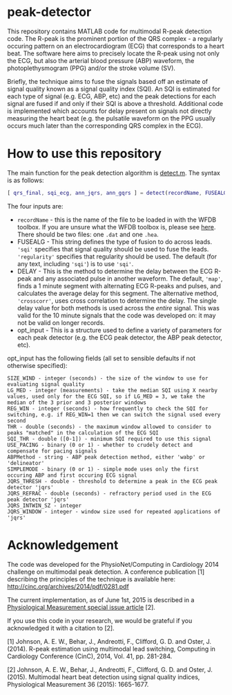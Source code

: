 # peak-detector
This repository contains MATLAB code for multimodal R-peak detection code. The R-peak is the prominent portion of the QRS complex - a regularly occuring pattern on an electrocardiogram (ECG) that corresponds to a heart beat. The software here aims to precisely locate the R-peak using not only the ECG, but also the arterial blood pressure (ABP) waveform, the photoplethysmogram (PPG) and/or the stroke volume (SV).

Briefly, the technique aims to fuse the signals based off an estimate of signal quality known as a signal quality index (SQI). An SQI is estimated for each type of signal (e.g. ECG, ABP, etc) and the peak detections for each signal are fused if and only if their SQI is above a threshold. Additional code is implemented which accounts for delay present on signals not directly measuring the heart beat (e.g. the pulsatile waveform on the PPG usually occurs much later than the corresponding QRS complex in the ECG).

# How to use this repository

The main function for the peak detection algorithm is [detect.m](https://github.com/alistairewj/peak-detector/blob/master/detect.m). The syntax is as follows:

```matlab
[ qrs_final, sqi_ecg, ann_jqrs, ann_gqrs ] = detect(recordName, FUSEALG, DELAYALG, opt_input)
```

The four inputs are:

* `recordName` - this is the name of the file to be loaded in with the WFDB toolbox. If you are unsure what the WFDB toolbox is, please see [here](http://physionet.org/physiotools/matlab/wfdb-app-matlab/). There should be two files: one `.dat` and one `.hea`.
* FUSEALG - This string defines the type of fusion to do across leads. `'sqi'` specifies that signal quality should be used to fuse the leads. `'regularity'` specifies that regularity should be used. The default (for any text, including `'sqi'`) is to use `'sqi'`.
* DELAY - This is the method to determine the delay between the ECG R-peak and any associated pulse in another waveform. The default, `'map'`, finds a 1 minute segment with alternating ECG R-peaks and pulses, and calculates the average delay for this segment. The alternative method, `'crosscorr'`, uses cross correlation to determine the delay. The single delay value for both methods is used across the *entire* signal. This was valid for the 10 minute signals that the code was developed on: it may not be valid on longer records.
* opt_input - This is a structure used to define a variety of parameters for each peak detector (e.g. the ECG peak detector, the ABP peak detector, etc).

opt_input has the following fields (all set to sensible defaults if not otherwise specified):

    SIZE_WIND - integer (seconds) - the size of the window to use for evaluating signal quality
    LG_MED - integer (measurements) - take the median SQI using X nearby values, used only for the ECG SQI, so if LG_MED = 3, we take the median of the 3 prior and 3 posterior windows
    REG_WIN - integer (seconds) - how frequently to check the SQI for switching, e.g. if REG_WIN=1 then we can switch the signal used every second
    THR - double (seconds) - the maximum window allowed to consider to peaks "matched" in the calculation of the ECG SQI
    SQI_THR - double ([0-1]) - minimum SQI required to use this signal
    USE_PACING - binary (0 or 1) - whether to crudely detect and compensate for pacing signals
    ABPMethod - string - ABP peak detection method, either 'wabp' or 'delineator'
    SIMPLEMODE - binary (0 or 1) - simple mode uses only the first occuring ABP and first occuring ECG signal
    JQRS_THRESH - double - threshold to determine a peak in the ECG peak detector 'jqrs' 
    JQRS_REFRAC - double (seconds) - refractory period used in the ECG peak detector 'jqrs'
    JQRS_INTWIN_SZ - integer
    JQRS_WINDOW - integer - window size used for repeated applications of 'jqrs'

# Acknowledgement

The code was developed for the PhysioNet/Computing in Cardiology 2014 challenge on multimodal peak detection. A conference publication [1] describing the principles of the technique is available here: http://cinc.org/archives/2014/pdf/0281.pdf

The current implementation, as of June 1st, 2015 is described in a [Physiological Measurement special issue article](http://stacks.iop.org/0967-3334/36/1665) [2].

If you use this code in your research, we would be grateful if you acknowledged it with a citation to [2].

[1] Johnson, A. E. W., Behar, J., Andreotti, F., Clifford, G. D. and Oster, J. (2014).  R-peak estimation using multimodal  lead switching, Computing in Cardiology Conference (CinC), 2014, Vol. 41, pp. 281-284.

[2] Johnson,  A. E. W., Behar, J., Andreotti, F., Clifford, G. D. and Oster, J. (2015). Multimodal heart beat detection using signal quality indices, Physiological Measurement 36 (2015): 1665-1677.


